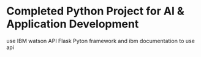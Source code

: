 # Completed Python Project for AI & Application Development

use IBM watson API Flask Pyton framework  and ibm documentation to use api

